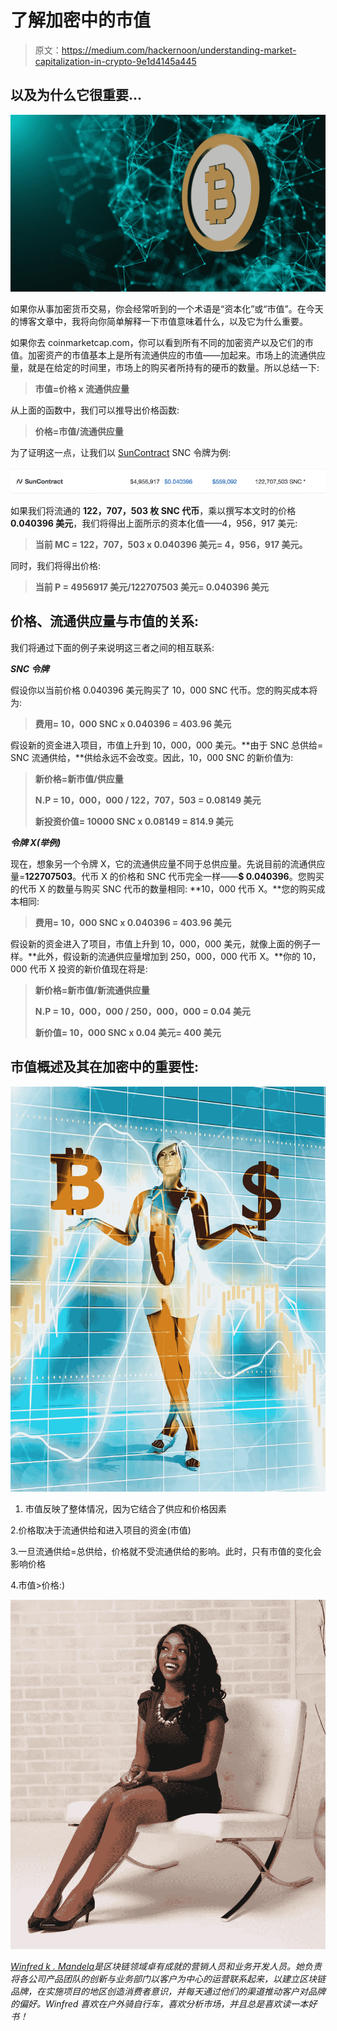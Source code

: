 # 了解加密中的市值

> 原文：<https://medium.com/hackernoon/understanding-market-capitalization-in-crypto-9e1d4145a445>

## 以及为什么它很重要…

![](img/0c59d963441915550898f5e4863f3909.png)

如果你从事加密货币交易，你会经常听到的一个术语是“资本化”或“市值”。在今天的博客文章中，我将向你简单解释一下市值意味着什么，以及它为什么重要。

如果你去 coinmarketcap.com，你可以看到所有不同的加密资产以及它们的市值。加密资产的市值基本上是所有流通供应的市值——加起来。市场上的流通供应量，就是在给定的时间里，市场上的购买者所持有的硬币的数量。所以总结一下:

> **市值=价格 x 流通供应量**

从上面的函数中，我们可以推导出价格函数:

> **价格=市值/流通供应量**

为了证明这一点，让我们以 [SunContract](https://suncontract.org) SNC 令牌为例:

![](img/bf8147cc9f701f9b04e3c70c11f3b873.png)

如果我们将流通的 **122，707，503 枚 SNC 代币**，乘以撰写本文时的价格**0.040396 美元**，我们将得出上面所示的资本化值——4，956，917 美元:

> **当前 MC = 122，707，503 x 0.040396 美元= 4，956，917 美元。**

同时，我们将得出价格:

> **当前 P = 4956917 美元/122707503 美元= 0.040396 美元**

## **价格、流通供应量与市值的关系:**

我们将通过下面的例子来说明这三者之间的相互联系:

***SNC 令牌***

假设你以当前价格 0.040396 美元购买了 10，000 SNC 代币。您的购买成本将为:

> **费用= 10，000 SNC x 0.040396 = 403.96 美元**

假设新的资金进入项目，市值上升到 10，000，000 美元。**由于 SNC 总供给= SNC 流通供给，**供给永远不会改变。因此，10，000 SNC 的新价值为:

> **新价格=新市值/供应量**
> 
> **N.P = 10，000，000 / 122，707，503 = 0.08149 美元**
> 
> **新投资价值= 10000 SNC x 0.08149 = 814.9 美元**

***令牌 X(举例)***

现在，想象另一个令牌 X，它的流通供应量不同于总供应量。先说目前的流通供应量=**122707503**。代币 X 的价格和 SNC 代币完全一样——**$ 0.040396**。您购买的代币 X 的数量与购买 SNC 代币的数量相同: **10，000 代币 X。**您的购买成本相同:

> **费用= 10，000 SNC x 0.040396 = 403.96 美元**

假设新的资金进入了项目，市值上升到 10，000，000 美元，就像上面的例子一样。**此外，假设新的流通供应量增加到 250，000，000 代币 X。**你的 10，000 代币 X 投资的新价值现在将是:

> **新价格=新市值/新流通供应量**
> 
> **N.P = 10，000，000 / 250，000，000 = 0.04 美元**
> 
> **新价值= 10，000 SNC x 0.04 美元= 400 美元**

## **市值概述及其在加密中的重要性:**

![](img/19861046ca563e565c3e708af89d7cd3.png)

1.  市值反映了整体情况，因为它结合了供应和价格因素

2.价格取决于流通供给和进入项目的资金(市值)

3.一旦流通供给=总供给，价格就不受流通供给的影响。此时，只有市值的变化会影响价格

4.市值>价格:)

![](img/f1b7e1e3bbef3b6b6c6c271fed26ea55.png)

[*Winfred k . Mandela*](https://www.linkedin.com/in/winfred-k-mandela/)*是区块链领域卓有成就的营销人员和业务开发人员。她负责将各公司产品团队的创新与业务部门以客户为中心的运营联系起来，以建立区块链品牌，在实施项目的地区创造消费者意识，并每天通过他们的渠道推动客户对品牌的偏好。Winfred 喜欢在户外骑自行车，喜欢分析市场，并且总是喜欢读一本好书！*